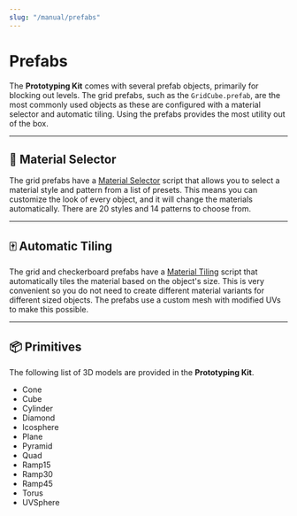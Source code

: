 ```yaml
---
slug: "/manual/prefabs"
---
```


# Prefabs

The **Prototyping Kit** comes with several prefab objects, primarily for blocking out levels. The grid prefabs, such as the `GridCube.prefab`, are the most commonly used objects as these are configured with a material selector and automatic tiling. Using the prefabs provides the most utility out of the box.

<hr/>

## 🔘 Material Selector

The grid prefabs have a [Material Selector](/api/Zigurous.Prototyping/MaterialSelector) script that allows you to select a material style and pattern from a list of presets. This means you can customize the look of every object, and it will change the materials automatically. There are 20 styles and 14 patterns to choose from.

<hr/>

## 🀄 Automatic Tiling

The grid and checkerboard prefabs have a [Material Tiling](/api/Zigurous.Prototyping/MaterialTiling) script that automatically tiles the material based on the object's size. This is very convenient so you do not need to create different material variants for different sized objects. The prefabs use a custom mesh with modified UVs to make this possible.

<hr/>

## 📦 Primitives

The following list of 3D models are provided in the **Prototyping Kit**.

- Cone
- Cube
- Cylinder
- Diamond
- Icosphere
- Plane
- Pyramid
- Quad
- Ramp15
- Ramp30
- Ramp45
- Torus
- UVSphere
